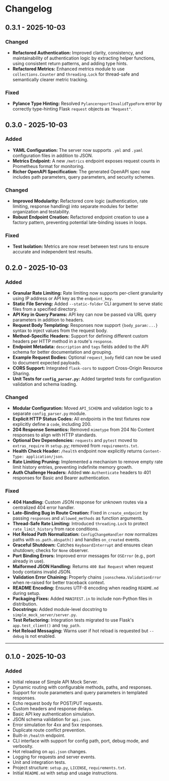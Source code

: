 # Changelog

## 0.3.1 - 2025-10-03

### Changed

- **Refactored Authentication:** Improved clarity, consistency, and maintainability of authentication logic by extracting helper functions, using consistent return patterns, and adding type hints.
- **Refactored Metrics:** Enhanced metrics module to use `collections.Counter` and `threading.Lock` for thread-safe and semantically clearer metric tracking.

### Fixed

- **Pylance Type Hinting:** Resolved `PylancereportInvalidTypeForm` error by correctly type-hinting Flask `request` objects as `"Request"`.

## 0.3.0 - 2025-10-03

### Added

- **YAML Configuration:** The server now supports `.yml` and `.yaml` configuration files in addition to JSON.
- **Metrics Endpoint:** A new `/metrics` endpoint exposes request counts in Prometheus format for monitoring.
- **Richer OpenAPI Specification:** The generated OpenAPI spec now includes path parameters, query parameters, and security schemes.

### Changed

- **Improved Modularity:** Refactored core logic (authentication, rate limiting, response handling) into separate modules for better organization and testability.
- **Robust Endpoint Creation:** Refactored endpoint creation to use a factory pattern, preventing potential late-binding issues in loops.

### Fixed

- **Test Isolation:** Metrics are now reset between test runs to ensure accurate and independent test results.

## 0.2.0 - 2025-10-03

### Added

- **Granular Rate Limiting:** Rate limiting now supports per-client granularity using IP address or API key as the `endpoint_key`.
- **Static File Serving:** Added `--static-folder` CLI argument to serve static files from a specified directory.
- **API Key in Query Params:** API key can now be passed via URL query parameters in addition to headers.
- **Request Body Templating:** Responses now support `{body_param:...}` syntax to inject values from the request body.
- **Method-Specific Headers:** Support for defining different custom headers per HTTP method in a route's `response`.
- **Endpoint Metadata:** `description` and `tags` fields added to the API schema for better documentation and grouping.
- **Example Request Bodies:** Optional `request_body` field can now be used to document expected payloads.
- **CORS Support:** Integrated `flask-cors` to support Cross-Origin Resource Sharing.
- **Unit Tests for `config_parser.py`:** Added targeted tests for configuration validation and schema loading.

### Changed

- **Modular Configuration:** Moved `API_SCHEMA` and validation logic to a separate `config_parser.py` module.
- **Explicit HTTP Status Codes:** All endpoints in the test fixtures now explicitly define a `code`, including 200.
- **204 Response Semantics:** Removed `mimetype` from 204 No Content responses to align with HTTP standards.
- **Optional Dev Dependencies:** `requests` and `pytest` moved to `extras_require` in `setup.py`; removed from `requirements.txt`.
- **Health Check Header:** `/health` endpoint now explicitly returns `Content-Type: application/json`.
- **Rate Limiting Pruning:** Implemented a mechanism to remove empty rate limit history entries, preventing indefinite memory growth.
- **Auth Challenge Headers:** Added `WWW-Authenticate` headers to 401 responses for Basic and Bearer authentication.

### Fixed

- **404 Handling:** Custom JSON response for unknown routes via a centralized 404 error handler.
- **Late-Binding Bug in Route Creation:** Fixed in `create_endpoint` by passing `responses` and `allowed_methods` as function arguments.
- **Thread-Safe Rate Limiting:** Introduced `threading.Lock` to protect `rate_limit_history` from race conditions.
- **Hot Reload Path Normalization:** `ConfigChangeHandler` now normalizes paths with `os.path.abspath()` and handles `on_created` events.
- **Graceful Shutdown:** Catches `KeyboardInterrupt` and ensures clean shutdown; checks for `None` observer.
- **Port Binding Errors:** Improved error messages for `OSError` (e.g., port already in use).
- **Malformed JSON Handling:** Returns `400 Bad Request` when request body contains invalid JSON.
- **Validation Error Chaining:** Properly chains `jsonschema.ValidationError` when re-raised for better traceback context.
- **README Encoding:** Ensures UTF-8 encoding when reading `README.md` during setup.
- **Packaging Fixes:** Added `MANIFEST.in` to include non-Python files in distribution.
- **Docstrings:** Added module-level docstring to `simple_mock_server/server.py`.
- **Test Refactoring:** Integration tests migrated to use Flask's `app.test_client()` and `tmp_path`.
- **Hot Reload Messaging:** Warns user if hot reload is requested but `--debug` is not enabled.

---

## 0.1.0 - 2025-10-03

### Added

- Initial release of Simple API Mock Server.
- Dynamic routing with configurable methods, paths, and responses.
- Support for route parameters and query parameters in templated responses.
- Echo request body for POST/PUT requests.
- Custom headers and response delays.
- Basic API key authentication simulation.
- JSON schema validation for `api.json`.
- Error simulation for 4xx and 5xx responses.
- Duplicate route conflict prevention.
- Built-in `/health` endpoint.
- CLI interface with support for config path, port, debug mode, and verbosity.
- Hot reloading on `api.json` changes.
- Logging for requests and server events.
- Unit and integration tests.
- Project structure: `setup.py`, `LICENSE`, `requirements.txt`.
- Initial `README.md` with setup and usage instructions.
